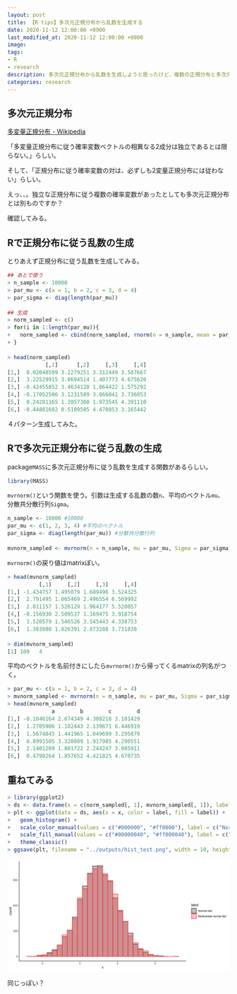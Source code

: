 ```yaml
---
layout: post
title: 【R tips】多次元正規分布から乱数を生成する
date: 2020-11-12 12:00:00 +0900
last_modified_at: 2020-11-12 12:00:00 +0900
image:
tags:
- R
- research
description: 多次元正規分布から乱数を生成しようと思ったけど、複数の正規分布と多次元正規分布は違うらしい。
categories: research
---
```


## 多次元正規分布

[多変量正規分布 \- Wikipedia](https://ja.wikipedia.org/wiki/%E5%A4%9A%E5%A4%89%E9%87%8F%E6%AD%A3%E8%A6%8F%E5%88%86%E5%B8%83)

「多変量正規分布に従う確率変数ベクトルの相異なる2成分は独立であるとは限らない。」らしい。

そして、「正規分布に従う確率変数の対は、必ずしも2変量正規分布には従わない」らしい。

えっ、、。独立な正規分布に従う複数の確率変数があったとしても多次元正規分布とは別ものですか？

確認してみる。

## Rで正規分布に従う乱数の生成

とりあえず正規分布に従う乱数を生成してみる。

```R
## あとで使う
> n_sample <- 10000
> par_mu <- c(a = 1, b = 2, c = 3, d = 4)
> par_sigma <- diag(length(par_mu))

## 生成
> norm_sampled <- c()
> for(i in 1:length(par_mu)){
+   norm_sampled <- cbind(norm_sampled, rnorm(n = n_sample, mean = par_mu[i], sd = par_sigma[i, i]))
+ }

> head(norm_sampled)
            [,1]      [,2]     [,3]     [,4]
[1,]  0.02048599 3.2279251 3.312449 3.587667
[2,]  3.22529915 3.0694514 1.407773 4.675620
[3,] -0.42455852 3.4634128 1.064422 1.575292
[4,] -0.17052506 3.1231589 3.066041 3.736053
[5,]  0.24281165 1.2057380 1.973545 4.391110
[6,] -0.44881602 0.5109505 4.470853 3.165442
```

４パターン生成してみた。

## Rで多次元正規分布に従う乱数の生成

package`MASS`に多次元正規分布に従う乱数を生成する関数があるらしい。
```R
library(MASS)
```

`mvrnorm()`という関数を使う。引数は生成する乱数の数`n`、平均のベクトル`mu`、分散共分散行列`Sigma`。
```R
n_sample <- 10000 #10000
par_mu <- c(1, 2, 3, 4) #平均のベクトル
par_sigma <- diag(length(par_mu)) #分散共分散行列

mvnorm_sampled <- mvrnorm(n = n_sample, mu = par_mu, Sigma = par_sigma)
```

`mvrnorm()`の戻り値はmatrixぽい。
```R
> head(mvnorm_sampled)
          [,1]     [,2]     [,3]     [,4]
[1,] -1.434757 1.495079 1.689496 3.524325
[2,]  2.791495 1.065469 2.496554 6.569992
[3,]  2.811157 1.526129 1.964177 5.520057
[4,] -0.156930 2.509537 1.169475 3.918754
[5,]  3.520579 1.546526 3.545443 4.338753
[6,]  1.383880 1.826391 2.873288 3.731838

> dim(mvnorm_sampled)
[1] 100   4
```

平均のベクトルを名前付きにしたら`mvrnorm()`から帰ってくるmatrixの列名がつく。
```R
> par_mu <- c(a = 1, b = 2, c = 3, d = 4)
> mvnorm_sampled <- mvrnorm(n = n_sample, mu = par_mu, Sigma = par_sigma)
> head(mvnorm_sampled)
              a        b        c        d
[1,] -0.1046164 2.674349 4.308218 3.181429
[2,]  1.2705906 1.102443 2.139671 6.446919
[3,]  1.5674845 1.441965 1.049699 3.295079
[4,]  0.8991505 3.320809 1.917985 4.290551
[5,]  2.1401209 1.801722 2.244247 3.085911
[6,]  0.4790264 1.857652 4.421825 4.670735
```

## 重ねてみる

```R
> library(ggplot2)
> ds <- data.frame(x = c(norm_sampled[, 1], mvnorm_sampled[, 1]), label = rep(letters[1:2], each = n_sample))
> plt <- ggplot(data = ds, aes(x = x, color = label, fill = label)) +
+   geom_histogram() +
+   scale_color_manual(values = c("#000000", "#ff0000"), label = c("Normal dist", "Multivariate normal dist")) +
+   scale_fill_manual(values = c("#00000040", "#ff000040"), label = c("Normal dist", "Multivariate normal dist")) +
+   theme_classic()
> ggsave(plt, filename = "../outputs/hist_test.png", width = 10, height = 5)
```

![](/img/20201112/hist_test.png)

同じっぽい？
